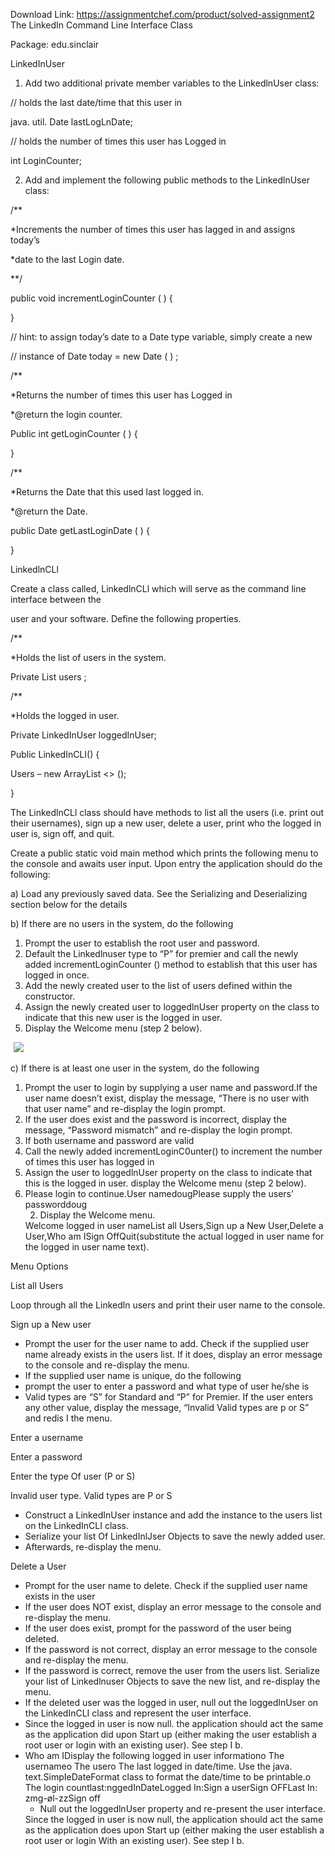 Download Link: https://assignmentchef.com/product/solved-assignment2
<br>
The LinkedIn Command Line Interface Class

Package: edu.sinclair

LinkedInUser

1) Add two additional private member variables to the LinkedlnUser class:

// holds the last date/time that this user in

java. util. Date lastLogLnDate;

// holds the number of times this user has Logged in

int LoginCounter;

2) Add and implement the following public methods to the LinkedlnUser class:

/**

*Increments the number of times this user has lagged in and assigns today’s

*date to the last Login date.

**/

public void incrementLoginCounter ( ) {

}

// hint: to assign today’s date to a Date type variable, simply create a new

// instance of Date today = new Date ( ) ;

/**

*Returns the number of times this user has Logged in

*@return the login counter.




Public int getLoginCounter ( ) {

}

/**

*Returns the Date that this used last logged in.

*@return the Date.

public Date getLastLoginDate ( ) {

}

LinkedlnCLl

Create a class called, LinkedlnCLl which will serve as the command line interface between the

user and your software. Define the following properties.

/**

*Holds the list of users in the system.

Private List users ;

/**

*Holds the logged in user.

Private LinkedInUser loggedInUser;

Public   LinkedInCLI() {

Users – new ArrayList &lt;&gt; ();

}

The LinkedlnCLl class should have methods to list all the users (i.e. print out their usernames), sign up a new user, delete a user, print who the logged in user is, sign off, and quit.

Create a public static void main method which prints the following menu to the console and awaits user input. Upon entry the application should do the following:

a) Load any previously saved data. See the Serializing and Deserializing section below for the details

b) If there are no users in the system, do the following

<ol>

 <li>Prompt the user to establish the root user and password.</li>

 <li>Default the Linkedlnuser type to “P” for premier and call the newly added incrementLoginCounter () method to establish that this user has logged in once.</li>

 <li>Add the newly created user to the list of users defined within the constructor.</li>

 <li>Assign the newly created user to loggedlnUser property on the class to indicate that this new user is the logged in user.</li>

 <li>Display the Welcome menu (step 2 below).</li>

</ol>

<img decoding="async" data-recalc-dims="1" data-src="https://i0.wp.com/www.ankitcodinghub.com/wp-content/uploads/2019/02/633.png?w=980&amp;ssl=1" class="aligncenter lazyload" src="data:image/gif;base64,R0lGODlhAQABAAAAACH5BAEKAAEALAAAAAABAAEAAAICTAEAOw==">

 <noscript>

  <img decoding="async" class="aligncenter" src="https://i0.wp.com/www.ankitcodinghub.com/wp-content/uploads/2019/02/633.png?w=980&amp;ssl=1" data-recalc-dims="1">

 </noscript>c) If there is at least one user in the system, do the following

<ol>

 <li>Prompt the user to login by supplying a user name and password.If the user name doesn’t exist, display the message, “There is no user with that user name” and re-display the login prompt.</li>

 <li>If the user does exist and the password is incorrect, display the message, “Password mismatch” and re-display the login prompt.</li>

 <li>If both username and password are valid</li>

 <li>Call the newly added incrementLoginC0unter() to increment the number of times this user has logged in</li>

 <li>Assign the user to loggedlnUser property on the class to indicate that this is the logged in user. display the Welcome menu (step 2 below).</li>

 <li>Please login to continue.User namedougPlease supply the users’ passworddoug

  <ol start="2">

   <li>Display the Welcome menu.</li>

  </ol>Welcome logged in user nameList all Users,Sign up a New User,Delete a User,Who am ISign OffQuit(substitute the actual logged in user name for the logged in user name text). </li>

</ol>

Menu Options

List all Users

Loop through all the Linkedln users and print their user name to the console.




Sign up a New user

<ul>

 <li>Prompt the user for the user name to add. Check if the supplied user name already exists in the users list. If it does, display an error message to the console and re-display the menu.</li>

 <li>If the supplied user name is unique, do the following</li>

 <li>prompt the user to enter a password and what type of user he/she is</li>

 <li>Valid types are “S” for Standard and “P” for Premier. If the user enters any other value, display the message, “Invalid Valid types are p or S” and redis I the menu.</li>

</ul>

Enter a username

Enter a password

Enter the type Of user (P or S)

Invalid user type. Valid types are P or S

<ul>

 <li>Construct a LinkedInUser instance and add the instance to the users list on the LinkedInCLI class.</li>

 <li>Serialize your list Of LinkedInlJser Objects to save the newly added user.</li>

 <li>Afterwards, re-display the menu.</li>

</ul>

Delete a User

<ul>

 <li>Prompt for the user name to delete. Check if the supplied user name exists in the user</li>

 <li>If the user does NOT exist, display an error message to the console and re-display the menu.</li>

 <li>If the user does exist, prompt for the password of the user being deleted.</li>

 <li>If the password is not correct, display an error message to the console and re-display the menu.</li>

 <li>If the password is correct, remove the user from the users list. Serialize your list of Linkedlnuser Objects to save the new list, and re-display the menu.</li>

 <li>If the deleted user was the logged in user, null out the loggedInUser on the LinkedInCLI class and represent the user interface.</li>

 <li>Since the logged in user is now null. the application should act the same as the application did upon Start up (either making the user establish a root user or login with an existing user). See step I b.</li>

 <li>Who am IDisplay the following logged in user informationo The usernameo The usero The last logged in date/time. Use the java. text.SimpIeDateFormat class to format the date/time to be printable.o The login countlast:nggedInDateLogged In:Sign a userSign OFFLast In: zmg-øl-zzSign off

  <ul>

   <li>Null out the loggedlnUser property and re-present the user interface.</li>

  </ul>Since the logged in user is now null, the application should act the same as the  application does upon Start up (either making the user establish a root user or login With an existing user). See step I b.</li>

</ul>